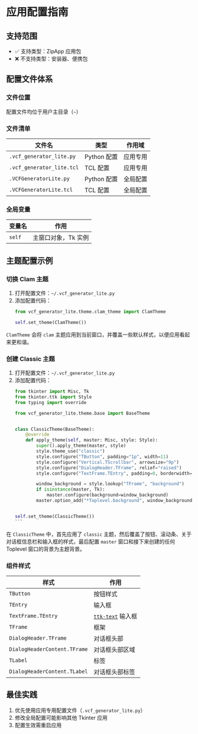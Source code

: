 # 应用配置指南

## 支持范围

- ✅ 支持类型：ZipApp 应用包
- ❌ 不支持类型：安装器、便携包

## 配置文件体系

### 文件位置

配置文件均位于用户主目录（`~`）

### 文件清单

| 文件名                    | 类型        | 作用域   |
| ------------------------- | ----------- | -------- |
| `.vcf_generator_lite.py`  | Python 配置 | 应用专用 |
| `.vcf_generator_lite.tcl` | TCL 配置    | 应用专用 |
| `.VCFGeneratorLite.py`    | Python 配置 | 全局配置 |
| `.VCFGeneratorLite.tcl`   | TCL 配置    | 全局配置 |

### 全局变量

| 变量名 | 作用                |
| ------ | ------------------- |
| `self` | 主窗口对象，Tk 实例 |

## 主题配置示例

### 切换 Clam 主题

1. 打开配置文件：`~/.vcf_generator_lite.py`
2. 添加配置代码：
    ```python
    from vcf_generator_lite.theme.clam_theme import ClamTheme

    self.set_theme(ClamTheme())
    ```

`ClamTheme` 会将 `clam` 主题应用到当前窗口，并覆盖一些默认样式，以便应用看起来更和谐。

### 创建 Classic 主题

1. 打开配置文件：`~/.vcf_generator_lite.py`
2. 添加配置代码：
    ````python
    from tkinter import Misc, Tk
    from tkinter.ttk import Style
    from typing import override

    from vcf_generator_lite.theme.base import BaseTheme


    class ClassicTheme(BaseTheme):
        @override
        def apply_theme(self, master: Misc, style: Style):
            super().apply_theme(master, style)
            style.theme_use("classic")
            style.configure("TButton", padding="1p", width=11)
            style.configure("Vertical.TScrollbar", arrowsize="9p")
            style.configure("DialogHeader.TFrame", relief="raised")
            style.configure("TextFrame.TEntry", padding=0, borderwidth="2p")

            window_background = style.lookup("TFrame", "background")
            if isinstance(master, Tk):
                master.configure(background=window_background)
            master.option_add("*Toplevel.background", window_background)


    self.set_theme(ClassicTheme())
    ```

在 `ClassicTheme` 中，首先应用了 `classic` 主题，然后覆盖了按钮、滚动条、关于对话框信息栏和输入框的样式，最后配置
`master` 窗口和接下来创建的任何 Toplevel 窗口的背景为主题背景。

### 组件样式

| 样式                         | 作用                                                     |
| ---------------------------- | -------------------------------------------------------- |
| `TButton`                    | 按钮样式                                                 |
| `TEntry`                     | 输入框                                                   |
| `TextFrame.TEntry`           | [`ttk-text`](https://github.com/Jesse205/TtkText) 输入框 |
| `TFrame`                     | 框架                                                     |
| `DialogHeader.TFrame`        | 对话框头部                                               |
| `DialogHeaderContent.TFrame` | 对话框头部区域                                           |
| `TLabel`                     | 标签                                                     |
| `DialogHeaderContent.TLabel` | 对话框头部标签                                           |

## 最佳实践

1. 优先使用应用专用配置文件（`.vcf_generator_lite.py`）
2. 修改全局配置可能影响其他 Tkinter 应用
3. 配置生效需重启应用
